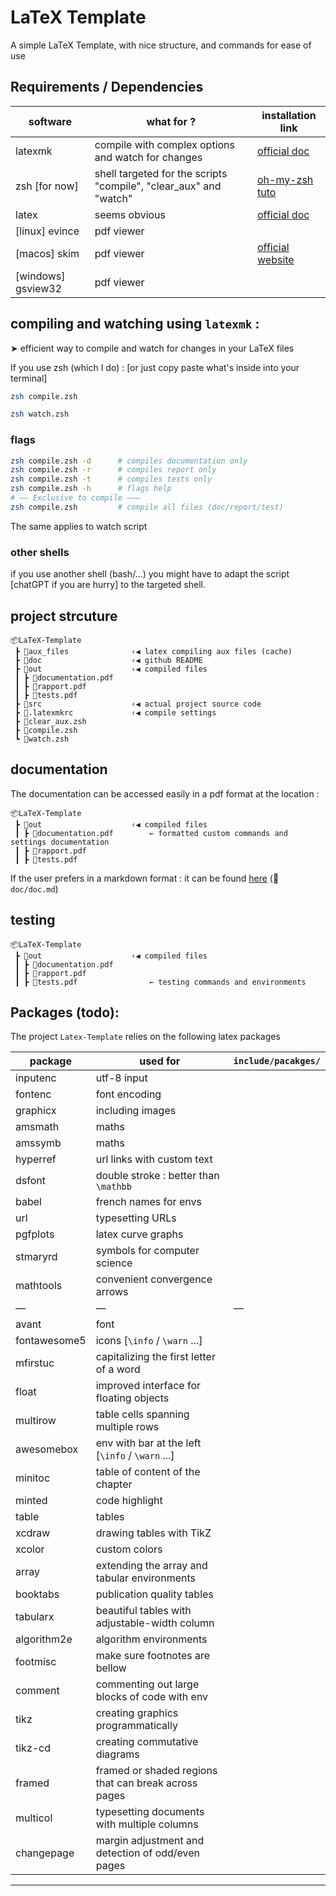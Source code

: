 # LaTeX Template

A simple LaTeX Template, with nice structure, and commands for ease of use

## Requirements / Dependencies

| software           | what for ?                                                        | installation link                                                        |
| ------------------ | ----------------------------------------------------------------- | ------------------------------------------------------------------------ |
| latexmk            | compile with complex options and watch for changes                | [official doc](https://mg.readthedocs.io/latexmk.html)                   |
| zsh [for now]      | shell targeted for the scripts "compile", "clear_aux" and "watch" | [oh-my-zsh tuto](https://github.com/ohmyzsh/ohmyzsh/wiki/Installing-ZSH) |
| latex              | seems obvious                                                     | [official doc](https://www.latex-project.org/get/)                       |
| [linux] evince     | pdf viewer                                                        |                                                                          |
| [macos] skim       | pdf viewer                                                        | [official website](https://skim-app.sourceforge.io/)                     |
| [windows] gsview32 | pdf viewer                                                        |                                                                          |

## compiling and watching using `latexmk` :

➤ efficient way to compile and watch for changes in your LaTeX files

If you use zsh (which I do) : [or just copy paste what's inside into your terminal]

```zsh
zsh compile.zsh
```

```zsh
zsh watch.zsh
```

### flags

```zsh
zsh compile.zsh -d      # compiles documentation only
zsh compile.zsh -r      # compiles report only
zsh compile.zsh -t      # compiles tests only
zsh compile.zsh -h      # flags help
# —— Exclusive to compile ———
zsh compile.zsh         # compile all files (doc/report/test)
```

The same applies to watch script

### other shells

if you use another shell (bash/...) you might have to adapt the script [chatGPT if you are hurry] to the targeted shell.

## project strcuture

```
📦LaTeX-Template
 ┣ 📂aux_files              ‹◀ latex compiling aux files (cache)
 ┣ 📂doc                    ‹◀ github README
 ┣ 📂out                    ‹◀ compiled files
 ┃ ┣ 📜documentation.pdf
 ┃ ┣ 📜rapport.pdf
 ┃ ┣ 📜tests.pdf
 ┣ 📂src                    ‹◀ actual project source code
 ┣ 📜.latexmkrc             ‹◀ compile settings
 ┣ 📜clear_aux.zsh
 ┣ 📜compile.zsh
 ┗ 📜watch.zsh
```

## documentation

The documentation can be accessed easily in a pdf format at the location :

```
📦LaTeX-Template
 ┣ 📂out                    ‹◀ compiled files
 ┃ ┣ 📜documentation.pdf        ← formatted custom commands and settings documentation
 ┃ ┣ 📜rapport.pdf
 ┃ ┣ 📜tests.pdf
```

If the user prefers in a markdown format : it can be found [here](./doc/doc.md) (📁 `doc/doc.md`)

## testing

```
📦LaTeX-Template
 ┣ 📂out                    ‹◀ compiled files
 ┃ ┣ 📜documentation.pdf
 ┃ ┣ 📜rapport.pdf
 ┃ ┣ 📜tests.pdf                ← testing commands and environments
```

## Packages (todo):

 <!-- TODO -->

The project `Latex-Template` relies on the following latex packages

| package      | used for                                             | `include/pacakges/` |
| ------------ | ---------------------------------------------------- | ------------------- |
| inputenc     | utf-8 input                                          |                     |
| fontenc      | font encoding                                        |                     |
| graphicx     | including images                                     |                     |
| amsmath      | maths                                                |                     |
| amssymb      | maths                                                |                     |
| hyperref     | url links with custom text                           |                     |
| dsfont       | double stroke : better than `\mathbb`                |                     |
| babel        | french names for envs                                |                     |
| url          | typesetting URLs                                     |                     |
| pgfplots     | latex curve graphs                                   |                     |
| stmaryrd     | symbols for computer science                         |                     |
| mathtools    | convenient convergence arrows                        |                     |
| —            | —                                                    | —                   |
| avant        | font                                                 |                     |
| fontawesome5 | icons [`\info` / `\warn` ...]                        |                     |
| mfirstuc     | capitalizing the first letter of a word              |                     |
| float        | improved interface for floating objects              |                     |
| multirow     | table cells spanning multiple rows                   |                     |
| awesomebox   | env with bar at the left [`\info` / `\warn` ...]     |                     |
| minitoc      | table of content of the chapter                      |                     |
| minted       | code highlight                                       |                     |
| table        | tables                                               |                     |
| xcdraw       | drawing tables with TikZ                             |                     |
| xcolor       | custom colors                                        |                     |
| array        | extending the array and tabular environments         |                     |
| booktabs     | publication quality tables                           |                     |
| tabularx     | beautiful tables with adjustable-width column        |                     |
| algorithm2e  | algorithm environments                               |                     |
| footmisc     | make sure footnotes are bellow                       |                     |
| comment      | commenting out large blocks of code with env         |                     |
| tikz         | creating graphics programmatically                   |                     |
| tikz-cd      | creating commutative diagrams                        |                     |
| framed       | framed or shaded regions that can break across pages |                     |
| multicol     | typesetting documents with multiple columns          |                     |
| changepage   | margin adjustment and detection of odd/even pages    |                     |
---

```zsh

```

```latex

```

```python

```
